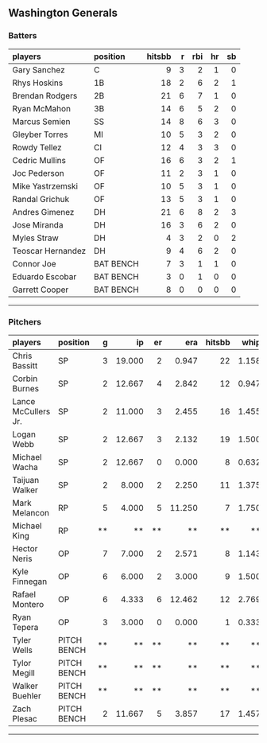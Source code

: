 ## Washington Generals

### Batters

 
|players           |position  | hitsbb|  r| rbi| hr| sb| 
|:-----------------|:---------|------:|--:|---:|--:|--:| 
|Gary Sanchez      |C         |      9|  3|   2|  1|  0| 
|Rhys Hoskins      |1B        |     18|  2|   6|  2|  1| 
|Brendan Rodgers   |2B        |     21|  6|   7|  1|  0| 
|Ryan McMahon      |3B        |     14|  6|   5|  2|  0| 
|Marcus Semien     |SS        |     14|  8|   6|  3|  0| 
|Gleyber Torres    |MI        |     10|  5|   3|  2|  0| 
|Rowdy Tellez      |CI        |     12|  4|   3|  3|  0| 
|Cedric Mullins    |OF        |     16|  6|   3|  2|  1| 
|Joc Pederson      |OF        |     11|  2|   3|  1|  0| 
|Mike Yastrzemski  |OF        |     10|  5|   3|  1|  0| 
|Randal Grichuk    |OF        |     13|  5|   3|  1|  0| 
|Andres Gimenez    |DH        |     21|  6|   8|  2|  3| 
|Jose Miranda      |DH        |     16|  3|   6|  2|  0| 
|Myles Straw       |DH        |      4|  3|   2|  0|  2| 
|Teoscar Hernandez |DH        |      9|  4|   6|  2|  0| 
|Connor Joe        |BAT BENCH |      7|  3|   1|  1|  0| 
|Eduardo Escobar   |BAT BENCH |      3|  0|   1|  0|  0| 
|Garrett Cooper    |BAT BENCH |      8|  0|   0|  0|  0| 


* * *

### Pitchers

 
|players             |position    |  g|     ip| er|    era| hitsbb|  whip| so|  w| sv| 
|:-------------------|:-----------|--:|------:|--:|------:|------:|-----:|--:|--:|--:| 
|Chris Bassitt       |SP          |  3| 19.000|  2|  0.947|     22| 1.158| 17|  3|  0| 
|Corbin Burnes       |SP          |  2| 12.667|  4|  2.842|     12| 0.947| 12|  1|  0| 
|Lance McCullers Jr. |SP          |  2| 11.000|  3|  2.455|     16| 1.455| 11|  1|  0| 
|Logan Webb          |SP          |  2| 12.667|  3|  2.132|     19| 1.500|  9|  1|  0| 
|Michael Wacha       |SP          |  2| 12.667|  0|  0.000|      8| 0.632| 13|  2|  0| 
|Taijuan Walker      |SP          |  2|  8.000|  2|  2.250|     11| 1.375|  5|  1|  0| 
|Mark Melancon       |RP          |  5|  4.000|  5| 11.250|      7| 1.750|  3|  0|  2| 
|Michael King        |RP          | **|     **| **|     **|     **|    **| **| **| **| 
|Hector Neris        |OP          |  7|  7.000|  2|  2.571|      8| 1.143|  8|  0|  1| 
|Kyle Finnegan       |OP          |  6|  6.000|  2|  3.000|      9| 1.500|  6|  2|  3| 
|Rafael Montero      |OP          |  6|  4.333|  6| 12.462|     12| 2.769|  4|  0|  0| 
|Ryan Tepera         |OP          |  3|  3.000|  0|  0.000|      1| 0.333|  1|  1|  1| 
|Tyler Wells         |PITCH BENCH | **|     **| **|     **|     **|    **| **| **| **| 
|Tylor Megill        |PITCH BENCH | **|     **| **|     **|     **|    **| **| **| **| 
|Walker Buehler      |PITCH BENCH | **|     **| **|     **|     **|    **| **| **| **| 
|Zach Plesac         |PITCH BENCH |  2| 11.667|  5|  3.857|     17| 1.457| 10|  0|  0| 


* * *


